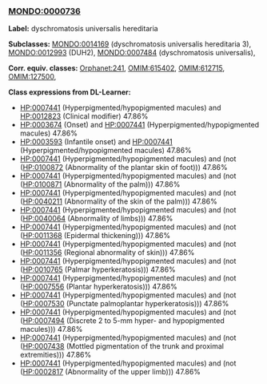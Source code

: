 
### [MONDO:0000736](http://purl.obolibrary.org/obo/MONDO_0000736)
**Label:** dyschromatosis universalis hereditaria

**Subclasses:** [MONDO:0014169](http://purl.obolibrary.org/obo/MONDO_0014169) (dyschromatosis universalis hereditaria 3), [MONDO:0012993](http://purl.obolibrary.org/obo/MONDO_0012993) (DUH2), [MONDO:0007484](http://purl.obolibrary.org/obo/MONDO_0007484) (dyschromatosis universalis), 

**Corr. equiv. classes:** [Orphanet:241](http://www.orpha.net/ORDO/Orphanet_241), [OMIM:615402](http://purl.obolibrary.org/obo/OMIM_615402), [OMIM:612715](http://purl.obolibrary.org/obo/OMIM_612715), [OMIM:127500](http://purl.obolibrary.org/obo/OMIM_127500), 

**Class expressions from DL-Learner:**

- [HP:0007441](http://purl.obolibrary.org/obo/HP_0007441) (Hyperpigmented/hypopigmented macules) and [HP:0012823](http://purl.obolibrary.org/obo/HP_0012823) (Clinical modifier) 47.86%
- [HP:0003674](http://purl.obolibrary.org/obo/HP_0003674) (Onset) and [HP:0007441](http://purl.obolibrary.org/obo/HP_0007441) (Hyperpigmented/hypopigmented macules) 47.86%
- [HP:0003593](http://purl.obolibrary.org/obo/HP_0003593) (Infantile onset) and [HP:0007441](http://purl.obolibrary.org/obo/HP_0007441) (Hyperpigmented/hypopigmented macules) 47.86%
- [HP:0007441](http://purl.obolibrary.org/obo/HP_0007441) (Hyperpigmented/hypopigmented macules) and (not ([HP:0100872](http://purl.obolibrary.org/obo/HP_0100872) (Abnormality of the plantar skin of foot))) 47.86%
- [HP:0007441](http://purl.obolibrary.org/obo/HP_0007441) (Hyperpigmented/hypopigmented macules) and (not ([HP:0100871](http://purl.obolibrary.org/obo/HP_0100871) (Abnormality of the palm))) 47.86%
- [HP:0007441](http://purl.obolibrary.org/obo/HP_0007441) (Hyperpigmented/hypopigmented macules) and (not ([HP:0040211](http://purl.obolibrary.org/obo/HP_0040211) (Abnormality of the skin of the palm))) 47.86%
- [HP:0007441](http://purl.obolibrary.org/obo/HP_0007441) (Hyperpigmented/hypopigmented macules) and (not ([HP:0040064](http://purl.obolibrary.org/obo/HP_0040064) (Abnormality of limbs))) 47.86%
- [HP:0007441](http://purl.obolibrary.org/obo/HP_0007441) (Hyperpigmented/hypopigmented macules) and (not ([HP:0011368](http://purl.obolibrary.org/obo/HP_0011368) (Epidermal thickening))) 47.86%
- [HP:0007441](http://purl.obolibrary.org/obo/HP_0007441) (Hyperpigmented/hypopigmented macules) and (not ([HP:0011356](http://purl.obolibrary.org/obo/HP_0011356) (Regional abnormality of skin))) 47.86%
- [HP:0007441](http://purl.obolibrary.org/obo/HP_0007441) (Hyperpigmented/hypopigmented macules) and (not ([HP:0010765](http://purl.obolibrary.org/obo/HP_0010765) (Palmar hyperkeratosis))) 47.86%
- [HP:0007441](http://purl.obolibrary.org/obo/HP_0007441) (Hyperpigmented/hypopigmented macules) and (not ([HP:0007556](http://purl.obolibrary.org/obo/HP_0007556) (Plantar hyperkeratosis))) 47.86%
- [HP:0007441](http://purl.obolibrary.org/obo/HP_0007441) (Hyperpigmented/hypopigmented macules) and (not ([HP:0007530](http://purl.obolibrary.org/obo/HP_0007530) (Punctate palmoplantar hyperkeratosis))) 47.86%
- [HP:0007441](http://purl.obolibrary.org/obo/HP_0007441) (Hyperpigmented/hypopigmented macules) and (not ([HP:0007494](http://purl.obolibrary.org/obo/HP_0007494) (Discrete 2 to 5-mm hyper- and hypopigmented macules))) 47.86%
- [HP:0007441](http://purl.obolibrary.org/obo/HP_0007441) (Hyperpigmented/hypopigmented macules) and (not ([HP:0007438](http://purl.obolibrary.org/obo/HP_0007438) (Mottled pigmentation of the trunk and proximal extremities))) 47.86%
- [HP:0007441](http://purl.obolibrary.org/obo/HP_0007441) (Hyperpigmented/hypopigmented macules) and (not ([HP:0002817](http://purl.obolibrary.org/obo/HP_0002817) (Abnormality of the upper limb))) 47.86%


